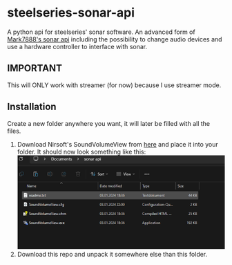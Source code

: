 # steelseries-sonar-api

A python api for steelseries' sonar software. An advanced form of <a href="https://github.com/Mark7888/steelseries-sonar-py">Mark7888's sonar api<a> including the possibility to change audio devices and use a hardware controller to interface with sonar.

## IMPORTANT 
This will ONLY work with streamer (for now) because I use streamer mode.


## Installation 
Create a new folder anywhere you want, it will later be filled with all the files.
1. Download Nirsoft's SoundVolumeView from <a href="https://www.nirsoft.net/utils/soundvolumeview-x64.zip)https://www.nirsoft.net/utils/soundvolumeview-x64.zip">here<a> and place it into your folder. It should now look something like this: ![Alt text](soundvolumeview.png)
2. Download this repo and unpack it somewhere else than this folder.
